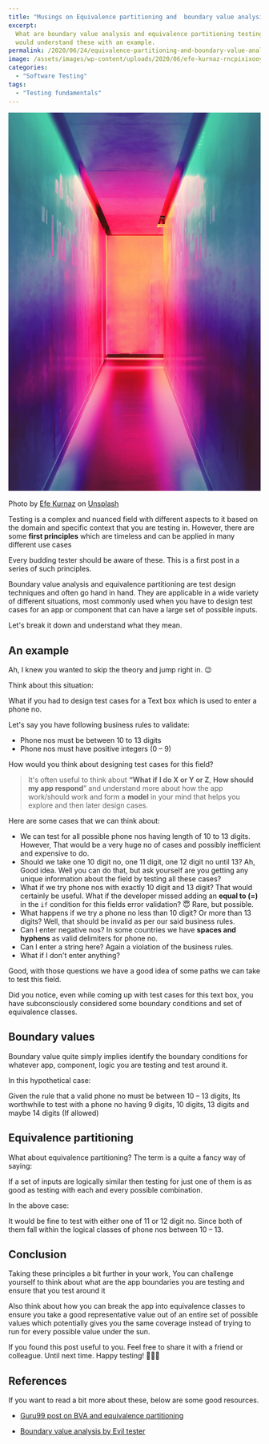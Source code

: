 ```yaml
---
title: "Musings on Equivalence partitioning and  boundary value analysis"
excerpt:
  What are boundary value analysis and equivalence partitioning testing techniques? In this post we
  would understand these with an example.
permalink: /2020/06/24/equivalence-partitioning-and-boundary-value-analysis/
image: /assets/images/wp-content/uploads/2020/06/efe-kurnaz-rncpixixooy-unsplash.jpg
categories:
  - "Software Testing"
tags:
  - "Testing fundamentals"
---
```


![](/assets/images/wp-content/uploads/2020/06/efe-kurnaz-rncpixixooy-unsplash.jpg)

Photo by
[Efe Kurnaz](https://unsplash.com/@efekurnaz?utm_source=unsplash&utm_medium=referral&utm_content=creditCopyText)
on
[Unsplash](https://automationhacks.blog/s/photos/wall?utm_source=unsplash&utm_medium=referral&utm_content=creditCopyText)

Testing is a complex and nuanced field with different aspects to it based on the domain and specific
context that you are testing in. However, there are some **first principles** which are timeless and
can be applied in many different use cases

Every budding tester should be aware of these. This is a first post in a series of such principles.

Boundary value analysis and equivalence partitioning are test design techniques and often go hand in
hand. They are applicable in a wide variety of different situations, most commonly used when you
have to design test cases for an app or component that can have a large set of possible inputs.

Let's break it down and understand what they mean.

## An example

Ah, I knew you wanted to skip the theory and jump right in. 😉

Think about this situation:

What if you had to design test cases for a Text box which is used to enter a phone no.

Let's say you have following business rules to validate:

- Phone nos must be between 10 to 13 digits
- Phone nos must have positive integers (0 &#8211; 9)

How would you think about designing test cases for this field?

<blockquote class="wp-block-quote">
  <p>
    It's often useful to think about <strong>&#8220;What if</strong> <strong>I do X or Y or Z</strong>, <strong>How should my app respond</strong>&#8221; and understand more about how the app work/should work and form a <strong>model</strong> in your mind that helps you explore and then later design cases.
  </p>
</blockquote>

Here are some cases that we can think about:

- We can test for all possible phone nos having length of 10 to 13 digits. However, That would be a
  very huge no of cases and possibly inefficient and expensive to do.
- Should we take one 10 digit no, one 11 digit, one 12 digit no until 13? Ah, Good idea. Well you
  can do that, but ask yourself are you getting any unique information about the field by testing
  all these cases?
- What if we try phone nos with exactly 10 digit and 13 digit? That would certainly be useful. What
  if the developer missed adding an **equal to (=)** in the `if` condition for this fields error
  validation? 😇 Rare, but possible.
- What happens if we try a phone no less than 10 digit? Or more than 13 digits? Well, that should be
  invalid as per our said business rules.
- Can I enter negative nos? In some countries we have **spaces and hyphens** as valid delimiters for
  phone no.
- Can I enter a string here? Again a violation of the business rules.
- What if I don't enter anything?

Good, with those questions we have a good idea of some paths we can take to test this field.

Did you notice, even while coming up with test cases for this text box, you have subconsciously
considered some boundary conditions and set of equivalence classes.

## Boundary values

Boundary value quite simply implies identify the boundary conditions for whatever app, component,
logic you are testing and test around it.

In this hypothetical case:

Given the rule that a valid phone no must be between 10 &#8211; 13 digits, Its worthwhile to test
with a phone no having 9 digits, 10 digits, 13 digits and maybe 14 digits (If allowed)

## Equivalence partitioning

What about equivalence partitioning? The term is a quite a fancy way of saying:

If a set of inputs are logically similar then testing for just one of them is as good as testing
with each and every possible combination.

In the above case:

It would be fine to test with either one of 11 or 12 digit no. Since both of them fall within the
logical classes of phone nos between 10 &#8211; 13.

## Conclusion

Taking these principles a bit further in your work, You can challenge yourself to think about what
are the app boundaries you are testing and ensure that you test around it

Also think about how you can break the app into equivalence classes to ensure you take a good
representative value out of an entire set of possible values which potentially gives you the same
coverage instead of trying to run for every possible value under the sun.

If you found this post useful to you. Feel free to share it with a friend or colleague. Until next
time. Happy testing! 👨🏻‍💻

## References

If you want to read a bit more about these, below are some good resources.

- [Guru99 post on BVA and equivalence partitioning](https://www.guru99.com/equivalence-partitioning-boundary-value-analysis.html)

- [Boundary value analysis by Evil tester](https://www.youtube.com/watch?v=H6IRY98Gu44)

